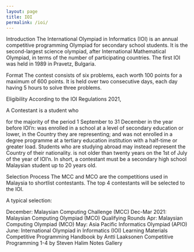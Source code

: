 ```yaml
---
layout: page
title: IOI
permalink: /ioi/
---
```


Introduction
The International Olympiad in Informatics (IOI) is an annual competitive programming Olympiad for secondary school students. It is the second-largest science olympiad, after International Mathematical Olympiad, in terms of the number of participating countries. The first IOI was held in 1989 in Pravetz, Bulgaria.

Format
The contest consists of six problems, each worth 100 points for a maximum of 600 points. It is held over two consecutive days, each day having 5 hours to solve three problems.

Eligibility
According to the IOI Regulations 2021,

A Contestant is a student who

for the majority of the period 1 September to 31 December in the year before IOI’n: was enrolled in a school at a level of secondary education or lower, in the Country they are representing; and was not enrolled in a degree programme at a tertiary education institution with a half-time or greater load. Students who are studying abroad may instead represent the Country of their nationality.
is not older than twenty years on the 1st of July of the year of IOI’n.
In short, a contestant must be a secondary high school Malaysian student up to 20 years old.

Selection Process
The MCC and MCO are the competitions used in Malaysia to shortlist contestants. The top 4 contestants will be selected to the IOI.

A typical selection:

December: Malaysian Computing Challenge (MCC)
Dec-Mar 2021: Malaysian Computing Olympiad (MCO) Qualifying Rounds
Apr: Malaysian Computing Olympiad (MCO)
May: Asia Pacific Informatics Olympiad (APIO)
June: International Olympiad in Informatics (IOI)
Learning Materials
Competitive Programming Handbook by Antti Laaksonen
Competitive Programming 1-4 by Steven Halim
Notes
Gallery